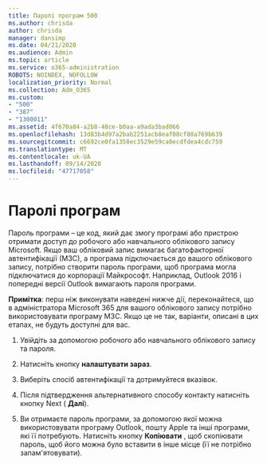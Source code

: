 ```yaml
---
title: Паролі програм 500
ms.author: chrisda
author: chrisda
manager: dansimp
ms.date: 04/21/2020
ms.audience: Admin
ms.topic: article
ms.service: o365-administration
ROBOTS: NOINDEX, NOFOLLOW
localization_priority: Normal
ms.collection: Adm_O365
ms.custom:
- "500"
- "387"
- "1300011"
ms.assetid: 4f670a84-a2b8-48ce-b0aa-a9ada3bad066
ms.openlocfilehash: 13d83b4d97a2bab2251acb8eaf08cf80a769b639
ms.sourcegitcommit: c6692ce0fa1358ec3529e59ca0ecdfdea4cdc759
ms.translationtype: MT
ms.contentlocale: uk-UA
ms.lasthandoff: 09/14/2020
ms.locfileid: "47717058"
---
```

# <a name="app-passwords"></a>Паролі програм

Пароль програми – це код, який дає змогу програмі або пристрою отримати доступ до робочого або навчального облікового запису Microsoft. Якщо ваш обліковий запис вимагає багатофакторної автентифікації (МЗС), а програма підключається до вашого облікового запису, потрібно створити пароль програми, щоб програма могла підключатися до корпорації Майкрософт. Наприклад, Outlook 2016 і попередні версії Outlook вимагають пароля програми.

 **Примітка**: перш ніж виконувати наведені нижче дії, переконайтеся, що в адміністратора Microsoft 365 для вашого облікового запису потрібно використовувати програму МЗС. Якщо це не так, варіанти, описані в цих етапах, не будуть доступні для вас.

1. Увійдіть за допомогою робочого або навчального облікового запису та пароля.

2. Натисніть кнопку **налаштувати зараз**.

3. Виберіть спосіб автентифікації та дотримуйтеся вказівок.

4. Після підтвердження альтернативного способу контакту натисніть кнопку Next ( **Далі**).

5. Ви отримаєте пароль програми, за допомогою якої можна використовувати програму Outlook, пошту Apple та інші програми, які її потребують. Натисніть кнопку **Копіювати** , щоб скопіювати пароль, щоб його можна було вставити в інше місце (її не потрібно запам'ятовувати).
